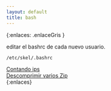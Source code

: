 ```yaml
---
layout: default
title: bash
---
```


{:enlaces: .enlaceGris }  

editar el bashrc de cada nuevo usuario.

	/etc/skel/.bashrc

[Contando ips](/wiki/bash/contandoIp.html)  
[Descomprimir varios Zip](/wiki/bash/descomprimirZip.html)  
{:enlaces} 
